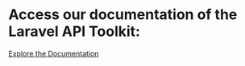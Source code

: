 # Access our documentation of the Laravel API Toolkit:

[Explore the Documentation](https://ahmedesa.github.io/laravel-api-tool-kit-docs/)
